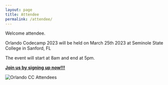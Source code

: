 ```yaml
---
layout: page
title: Attendee
permalink: /attendee/
---
```

Welcome attendee.

Orlando Codecamp 2023 will be held on March 25th 2023 at Seminole State College in Sanford, FL

The event will start at 8am and end at 5pm.

**[Join us by signing up now!!!](/signup)**

![Orlando CC Attendees](./../img/occ9.jpg "Orlando CC Attendees")
